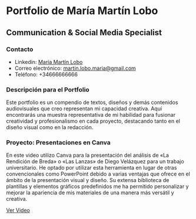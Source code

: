 # Portfolio de María Martín Lobo
## Communication & Social Media Specialist

### Contacto
- Linkedin: [María Martín Lobo](https://www.linkedin.com/in/maria-martin-lobo)
- Correo electrónico: martin.lobo.maria@gmail.com
- Teléfono: +34666666666

### Descripción para el Portfolio
Este portfolio es un compendio de textos, diseños y demás contenidos audiovisuales que creo representan mi capacidad creativa. Aquí encontrarás una muestra representativa de mi habilidad para fusionar creatividad y profesionalismo en cada proyecto, destacando tanto en el diseño visual como en la redacción.

### Proyecto: Presentaciones en Canva
En este video utilizo Canva para la presentación del análisis de «La Rendición de Breda» o «Las Lanzas» de Diego Velázquez para un trabajo universitario. He optado por utilizar esta herramienta en lugar de otras convencionales como PowerPoint debido a varias ventajas que ofrece en el ámbito de la presentación visual y diseño. Su extensa biblioteca de plantillas y elementos gráficos predefinidos me ha permitido personalizar y mejorar la apariencia de mis materiales de una manera más versátil y creativa.

[Ver Video](https://www.youtube.com/watch?v=1VMiJ8c1cRM)

